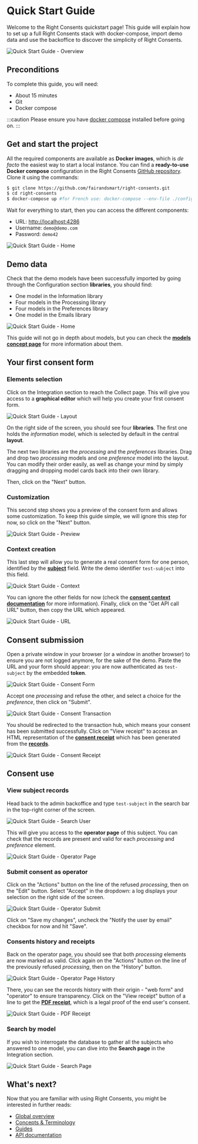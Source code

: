 # Quick Start Guide

Welcome to the Right Consents quickstart page!
This guide will explain how to set up a full Right Consents stack with docker-compose, import demo data and use the backoffice to discover the simplicity of Right Consents.

![Quick Start Guide - Overview](/img/startserverguide-overview.jpg)



## Preconditions

To complete this guide, you will need:  
- About 15 minutes
- Git
- Docker compose

:::caution
Please ensure you have [docker compose](https://docs.docker.com/compose/install/) installed before going on.
:::



## Get and start the project

All the required components are available as **Docker images**, which is *de facto* the easiest way to start a local instance.
You can find a **ready-to-use Docker compose** configuration in the Right Consents [GitHub repository](https://github.com/fairandsmart/right-consents).
Clone it using the commands:

```bash
$ git clone https://github.com/fairandsmart/right-consents.git
$ cd right-consents
$ docker-compose up #for French use: docker-compose --env-file ./config/fr.env up
```

Wait for everything to start, then you can access the different components:
- URL: [http://localhost:4286](http://localhost:4286)
- Username: `demo@demo.com`
- Password: `demo42`

![Quick Start Guide - Home](/img/getting-started/home.png)



## Demo data

Check that the demo models have been successfully imported by going through the Configuration section **libraries**, you should find:
- One model in the Information library
- Four models in the Processing library
- Four models in the Preferences library
- One model in the Emails library

![Quick Start Guide - Home](/img/getting-started/configuration-processing.png)

This guide will not go in depth about models, but you can check the [**models concept page**](/docs/concepts/models) for more information about them.



## Your first consent form


### Elements selection

Click on the Integration section to reach the Collect page.
This will give you access to a **graphical editor** which will help you create your first consent form.

![Quick Start Guide - Layout](/img/getting-started/collect-layout.png)

On the right side of the screen, you should see four **libraries**.
The first one holds the *information* model, which is selected by default in the central **layout**.

The next two libraries are the *processing* and the *preferences* libraries.
Drag and drop two *processing* models and one *preference* model into the layout.
You can modify their order easily, as well as change your mind by simply dragging and dropping model cards back into their own library.

Then, click on the "Next" button.


### Customization

This second step shows you a preview of the consent form and allows some customization.
To keep this guide simple, we will ignore this step for now, so click on the "Next" button.

![Quick Start Guide - Preview](/img/getting-started/collect-preview.png)


### Context creation

This last step will allow you to generate a real consent form for one person, identified by the [**subject**](/docs/concepts/subjects) field.
Write the demo identifier ```test-subject``` into this field.

![Quick Start Guide - Context](/img/getting-started/collect-context.png)

You can ignore the other fields for now (check the [**consent context documentation**](/docs/concepts/transactions) for more information).
Finally, click on the "Get API call URL" button, then copy the URL which appeared.

![Quick Start Guide - URL](/img/getting-started/collect-url.png)



## Consent submission

Open a private window in your browser (or a window in another browser) to ensure you are not logged anymore, for the sake of the demo.
Paste the URL and your form should appear: you are now authenticated as ```test-subject``` by the embedded **token**.

![Quick Start Guide - Consent Form](/img/getting-started/consent-form.png)

Accept one *processing* and refuse the other, and select a choice for the *preference*, then click on "Submit".

![Quick Start Guide - Consent Transaction](/img/getting-started/consent-transaction.png)

You should be redirected to the transaction hub, which means your consent has been submitted successfully.
Click on "View receipt" to access an HTML representation of the [**consent receipt**](/docs/concepts/receipts) which has been generated from the [**records**](/docs/concepts/records).

![Quick Start Guide - Consent Receipt](/img/getting-started/consent-receipt.png)



## Consent use


### View subject records

Head back to the admin backoffice and type ```test-subject``` in the search bar in the top-right corner of the screen.

![Quick Start Guide - Search User](/img/getting-started/search-user.png)

This will give you access to the **operator page** of this subject. You can check that the records are present and valid for each *processing* and *preference* element.

![Quick Start Guide - Operator Page](/img/getting-started/operator-page.png)


### Submit consent as operator

Click on the "Actions" button on the line of the refused *processing*, then on the "Edit" button.
Select "Accept" in the dropdown: a log displays your selection on the right side of the screen.

![Quick Start Guide - Operator Submit](/img/getting-started/operator-log.png)

Click on "Save my changes", uncheck the "Notify the user by email" checkbox for now and hit "Save".


### Consents history and receipts

Back on the operator page, you should see that both *processing* elements are now marked as valid.
Click again on the "Actions" button on the line of the previously refused *processing*, then on the "History" button.

![Quick Start Guide - Operator Page History](/img/getting-started/operator-page-history.png)

There, you can see the records history with their origin - "web form" and "operator" to ensure transparency.
Click on the "View receipt" button of a line to get the [**PDF receipt**](/docs/concepts/receipts), which is a legal proof of the end user's consent.

![Quick Start Guide - PDF Receipt](/img/getting-started/pdf-receipt.png)


### Search by model

If you wish to interrogate the database to gather all the subjects who answered to one model, you can dive into the **Search page** in the Integration section.

![Quick Start Guide - Search Page](/img/getting-started/search-page.png)



## What's next?

Now that you are familiar with using Right Consents, you might be interested in further reads:
* [Global overview](/docs/getting-started/overview)
* [Concepts & Terminology](/docs/concepts/guide)
* [Guides](/docs/guides/first-consent-form-guide)
* [API documentation](/docs/techdoc)
